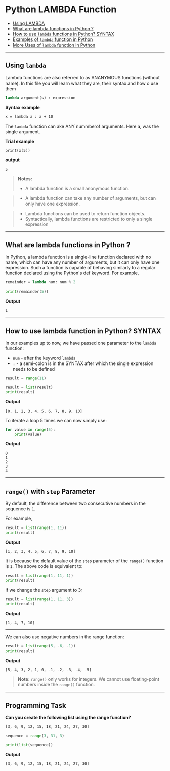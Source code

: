 # Python LAMBDA Function

- [Using LAMBDA]()
- [What are lambda functions in Python ?](#What-are-lambda-functions-in-Python-?)
- [How to use `lambda` functions in Python? SYNTAX](#range-with-only-stop-parameter)
- [Examples of `lambda` function in Python](#range-with-step-parameter)
- [More Uses of `lambda` function in Python](#programming-task)
---

## Using `lambda`
Lambda functions are also referred to as ANANYMOUS functions (without name). In this file you will learn what they are, their syntax and how o use them
```python
lambda argument(s) : expression
```

**Syntax example**
```
x = lambda a : a + 10
```

The `lambda` function can ake ANY nummberof arguments. Here a, was the single argument.


**Trial example**
```
print(x(5))
```
**output**
```
5
```
>**Notes:**
>- A lambda function is a small anonymous function.

>- A lambda function can take any number of arguments, but can only have one expression.

>- Lambda functions can be used to return function objects.
>- Syntactically, lambda functions are restricted to only a single expression

---

## What are lambda functions in Python ?

In Python, a lambda function is a single-line function declared with no name, which can have any number of arguments, but it can only have one expression. Such a function is capable of behaving similarly to a regular function declared using the Python's def keyword.
For example,

```python
remainder = lambda num: num % 2

print(remainder(5))
```

**Output**

```
1
```

---

## How to use lambda function in Python? SYNTAX

In our examples up to now, we have passed one parameter to the `lambda` function:
- `num` - after the keyword `lambda`
- `:` - a semi-colon is in the SYNTAX after which the single expression needs to be defined


```python
result = range(11)

result = list(result)
print(result)
```

**Output**

```
[0, 1, 2, 3, 4, 5, 6, 7, 8, 9, 10]
```

To iterate a loop 5 times we can now simply use:

```python
for value in range(5):
    print(value)
```

**Output**

```
0
1
2
3
4
```

---

## `range()` with `step` Parameter

By default, the difference between two consecutive numbers in the sequence is `1`.

For example,

```python
result = list(range(1, 11))
print(result)
```

**Output**

```
[1, 2, 3, 4, 5, 6, 7, 8, 9, 10]
```

It is because the default value of the `step` parameter of the `range()` function is `1`. The above code is equivalent to:

```python
result = list(range(1, 11, 1))
print(result)
```

If we change the `step` argument to 3:

```python
result = list(range(1, 11, 3))
print(result)
```

**Output**
```
[1, 4, 7, 10]
```
---

We can also use negative numbers in the range function:

```python
result = list(range(5, -6, -1))
print(result)
```

**Output**

```
[5, 4, 3, 2, 1, 0, -1, -2, -3, -4, -5]
```

>**Note:** `range()` only works for integers. We cannot use floating-point numbers inside the `range()` function.

---

## Programming Task

**Can you create the following list using the range function?**
```
[3, 6, 9, 12, 15, 18, 21, 24, 27, 30]
```

```python
sequence = range(3, 31, 3)

print(list(sequence))
```

**Output**
```
[3, 6, 9, 12, 15, 18, 21, 24, 27, 30]
```

